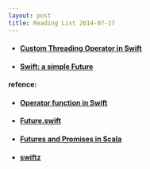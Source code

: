 ```yaml
---
layout: post
title: Reading List 2014-07-17
---
```


* #### [Custom Threading Operator in Swift](http://ijoshsmith.com/2014/07/05/custom-threading-operator-in-swift/)
* #### [Swift: a simple Future](http://brockerhoff.net/blog/2014/06/26/swift-a-simple-future/)

#### refence:
* #### [Operator function in Swift](https://developer.apple.com/library/prerelease/ios/documentation/Swift/Conceptual/Swift_Programming_Language/Declarations.html#//apple_ref/doc/uid/TP40014097-CH34-XID_474)
* #### [Future.swift](https://github.com/rbrockerhoff/SwiftChecker/blob/master/SwiftChecker/Future.swift)
* #### [Futures and Promises in Scala](http://docs.scala-lang.org/overviews/core/futures.html)
* #### [swiftz](https://github.com/maxpow4h/swiftz)
